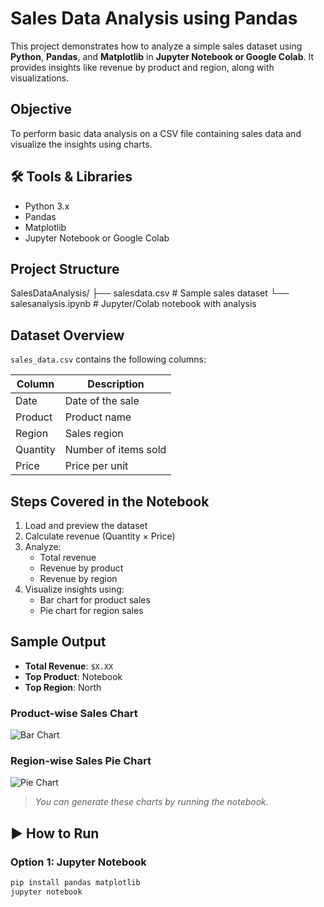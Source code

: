 # Sales Data Analysis using Pandas

This project demonstrates how to analyze a simple sales dataset using **Python**, **Pandas**, and **Matplotlib** in **Jupyter Notebook or Google Colab**. It provides insights like revenue by product and region, along with visualizations.

## Objective

To perform basic data analysis on a CSV file containing sales data and visualize the insights using charts.

## 🛠 Tools & Libraries

- Python 3.x
- Pandas
- Matplotlib
- Jupyter Notebook or Google Colab

## Project Structure

SalesDataAnalysis/
├── salesdata.csv # Sample sales dataset
└── salesanalysis.ipynb # Jupyter/Colab notebook with analysis

## Dataset Overview

`sales_data.csv` contains the following columns:

| Column   | Description               |
|----------|---------------------------|
| Date     | Date of the sale          |
| Product  | Product name              |
| Region   | Sales region              |
| Quantity | Number of items sold      |
| Price    | Price per unit            |

## Steps Covered in the Notebook

1. Load and preview the dataset
2. Calculate revenue (Quantity × Price)
3. Analyze:
   - Total revenue
   - Revenue by product
   - Revenue by region
4. Visualize insights using:
   - Bar chart for product sales
   - Pie chart for region sales

## Sample Output

- **Total Revenue**: `$X.XX`
- **Top Product**: Notebook
- **Top Region**: North

### Product-wise Sales Chart

![Bar Chart](example-product-sales.png)

### Region-wise Sales Pie Chart

![Pie Chart](example-region-sales.png)

> *You can generate these charts by running the notebook.*

## ▶️ How to Run

### Option 1: Jupyter Notebook

```bash
pip install pandas matplotlib
jupyter notebook
```


